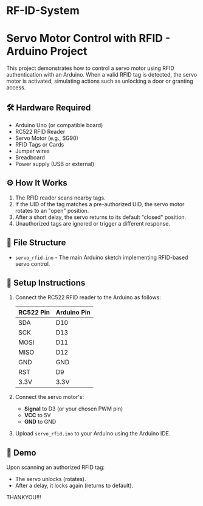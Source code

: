 # RF-ID-System
# Servo Motor Control with RFID - Arduino Project

This project demonstrates how to control a servo motor using RFID authentication with an Arduino. When a valid RFID tag is detected, the servo motor is activated, simulating actions such as unlocking a door or granting access.

## 🛠️ Hardware Required

- Arduino Uno (or compatible board)
- RC522 RFID Reader
- Servo Motor (e.g., SG90)
- RFID Tags or Cards
- Jumper wires
- Breadboard
- Power supply (USB or external)

## ⚙️ How It Works

1. The RFID reader scans nearby tags.
2. If the UID of the tag matches a pre-authorized UID, the servo motor rotates to an "open" position.
3. After a short delay, the servo returns to its default "closed" position.
4. Unauthorized tags are ignored or trigger a different response.

## 📁 File Structure

- `servo_rfid.ino` - The main Arduino sketch implementing RFID-based servo control.

## 🔧 Setup Instructions

1. Connect the RC522 RFID reader to the Arduino as follows:

   | RC522 Pin | Arduino Pin |
   |-----------|-------------|
   | SDA       | D10         |
   | SCK       | D13         |
   | MOSI      | D11         |
   | MISO      | D12         |
   | GND       | GND         |
   | RST       | D9          |
   | 3.3V      | 3.3V        |

2. Connect the servo motor's:
   - **Signal** to D3 (or your chosen PWM pin)
   - **VCC** to 5V
   - **GND** to GND

3. Upload `servo_rfid.ino` to your Arduino using the Arduino IDE.

## 🧪 Demo

Upon scanning an authorized RFID tag:
- The servo unlocks (rotates).
- After a delay, it locks again (returns to default).

THANKYOU!!!

